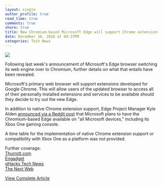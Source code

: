 ```yaml
---
layout: single
author_profile: true
read_time: true
comments: true
share: true
title: New Chromium-based Microsoft Edge will support Chrome extensions, also on Xbox One
date: December 10, 2018 at 09:37PM
categories: Tech News
---
```

<img class="align-center" src="%20http://ifttt.com/images/no_image_card.png">
<p><p>Following last week's announcement of Microsoft's Edge browser switching its web engine over to Chromium, further details on what that entails have been revealed.</p>
<p>Microsoft's primary web browser will support extensions developed for Google Chrome. This will allow users of the updated browser to access all of their personally installed extensions and services to be available should they decide to try out the new Edge.</p>
<p>In addition to native Chrome extension support, Edge Project Manager Kyle Alden <a href="https://www.reddit.com/r/Windows10/comments/a3pt19/microsoft_edge_making_the_web_better_through_more/eb8s4ze/?context=3" rel="nofollow">announced via a Reddit post</a> that Microsoft plans to have the Chromium-based Edge available on &quot;all Microsoft devices,&quot; including its Xbox One gaming console.</p>
<p>A time table for the implementation of native Chrome extension support or compatibility with Xbox One as a platform was not provided.</p>
<p>Further coverage:<br />
<a href="https://www.thurrott.com/windows/windows-10/194838/yes-the-new-microsoft-edge-will-support-chrome-extensions" rel="nofollow">Thurrott.com</a><br />
<a href="https://www.engadget.com/2018/12/10/microsoft-edge-chrome-extensions/" rel="nofollow">Engadget</a><br />
<a href="https://www.ghacks.net/2018/12/10/microsoft-edge-will-support-chromium-extensions/" rel="nofollow">gHacks Tech News</a><br />
<a href="https://thenextweb.com/insider/2018/12/10/microsoft-confirms-edge-will-support-chrome-extensions-with-chromium-switch/" rel="nofollow">The Next Web</a></p>
</p>
<a class="btn btn--info" href="https://alternativeto.net/news/2018/12/new-chromium-based-microsoft-edge-will-support-chrome-extensions-also-on-xbox-one">View Complete Article</a>